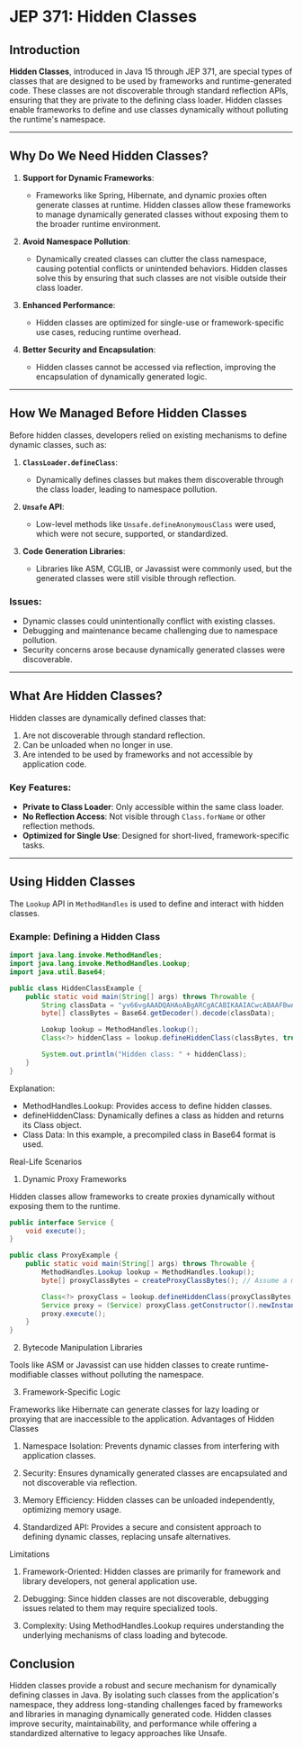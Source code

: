 # JEP 371: Hidden Classes  

## Introduction  

**Hidden Classes**, introduced in Java 15 through JEP 371, are special types of classes that are designed to be used by frameworks and runtime-generated code. These classes are not discoverable through standard reflection APIs, ensuring that they are private to the defining class loader. Hidden classes enable frameworks to define and use classes dynamically without polluting the runtime's namespace.  

---

## Why Do We Need Hidden Classes?  

1. **Support for Dynamic Frameworks**:  
   - Frameworks like Spring, Hibernate, and dynamic proxies often generate classes at runtime. Hidden classes allow these frameworks to manage dynamically generated classes without exposing them to the broader runtime environment.  

2. **Avoid Namespace Pollution**:  
   - Dynamically created classes can clutter the class namespace, causing potential conflicts or unintended behaviors. Hidden classes solve this by ensuring that such classes are not visible outside their class loader.  

3. **Enhanced Performance**:  
   - Hidden classes are optimized for single-use or framework-specific use cases, reducing runtime overhead.  

4. **Better Security and Encapsulation**:  
   - Hidden classes cannot be accessed via reflection, improving the encapsulation of dynamically generated logic.  

---

## How We Managed Before Hidden Classes  

Before hidden classes, developers relied on existing mechanisms to define dynamic classes, such as:  

1. **`ClassLoader.defineClass`**:  
   - Dynamically defines classes but makes them discoverable through the class loader, leading to namespace pollution.  

2. **`Unsafe` API**:  
   - Low-level methods like `Unsafe.defineAnonymousClass` were used, which were not secure, supported, or standardized.  

3. **Code Generation Libraries**:  
   - Libraries like ASM, CGLIB, or Javassist were commonly used, but the generated classes were still visible through reflection.  

### Issues:  
- Dynamic classes could unintentionally conflict with existing classes.  
- Debugging and maintenance became challenging due to namespace pollution.  
- Security concerns arose because dynamically generated classes were discoverable.  

---

## What Are Hidden Classes?  

Hidden classes are dynamically defined classes that:  
1. Are not discoverable through standard reflection.  
2. Can be unloaded when no longer in use.  
3. Are intended to be used by frameworks and not accessible by application code.  

### Key Features:  
- **Private to Class Loader**: Only accessible within the same class loader.  
- **No Reflection Access**: Not visible through `Class.forName` or other reflection methods.  
- **Optimized for Single Use**: Designed for short-lived, framework-specific tasks.  

---

## Using Hidden Classes  

The `Lookup` API in `MethodHandles` is used to define and interact with hidden classes.  

### Example: Defining a Hidden Class  

```java
import java.lang.invoke.MethodHandles;
import java.lang.invoke.MethodHandles.Lookup;
import java.util.Base64;

public class HiddenClassExample {
    public static void main(String[] args) throws Throwable {
        String classData = "yv66vgAAADQAHAoABgARCgACABIKAAIACwcABAAFBwAIAAcBAAYHAAkABwAKBwALAAYBAAEBAAoAAAACAAEAAAACAAEACQAAAB0AAQABAAAABAABAAkABAAGAAsAAAAEAAEAAAABAAEADAABAAEAAAADAAEAAAABAAoAAAABAAEAAAADAAEAAwAAAAEAAQABAAAAAQAC";
        byte[] classBytes = Base64.getDecoder().decode(classData);

        Lookup lookup = MethodHandles.lookup();
        Class<?> hiddenClass = lookup.defineHiddenClass(classBytes, true).lookupClass();

        System.out.println("Hidden class: " + hiddenClass);
    }
}
```

Explanation:

-    MethodHandles.Lookup: Provides access to define hidden classes.
-    defineHiddenClass: Dynamically defines a class as hidden and returns its Class object.
-    Class Data: In this example, a precompiled class in Base64 format is used.

Real-Life Scenarios
1. Dynamic Proxy Frameworks

Hidden classes allow frameworks to create proxies dynamically without exposing them to the runtime.

```java
public interface Service {
    void execute();
}

public class ProxyExample {
    public static void main(String[] args) throws Throwable {
        MethodHandles.Lookup lookup = MethodHandles.lookup();
        byte[] proxyClassBytes = createProxyClassBytes(); // Assume a method to generate proxy class bytes

        Class<?> proxyClass = lookup.defineHiddenClass(proxyClassBytes, true).lookupClass();
        Service proxy = (Service) proxyClass.getConstructor().newInstance();
        proxy.execute();
    }
}
```

2. Bytecode Manipulation Libraries

Tools like ASM or Javassist can use hidden classes to create runtime-modifiable classes without polluting the namespace.

3. Framework-Specific Logic

Frameworks like Hibernate can generate classes for lazy loading or proxying that are inaccessible to the application.
Advantages of Hidden Classes

1)    Namespace Isolation:
        Prevents dynamic classes from interfering with application classes.

2)    Security:
        Ensures dynamically generated classes are encapsulated and not discoverable via reflection.

3)    Memory Efficiency:
        Hidden classes can be unloaded independently, optimizing memory usage.

4)    Standardized API:
        Provides a secure and consistent approach to defining dynamic classes, replacing unsafe alternatives.

Limitations

1)   Framework-Oriented:
        Hidden classes are primarily for framework and library developers, not general application use.

2)    Debugging:
        Since hidden classes are not discoverable, debugging issues related to them may require specialized tools.

3)    Complexity:
        Using MethodHandles.Lookup requires understanding the underlying mechanisms of class loading and bytecode.

## Conclusion

Hidden classes provide a robust and secure mechanism for dynamically defining classes in Java. By isolating such classes from the application's namespace, they address long-standing challenges faced by frameworks and libraries in managing dynamically generated code. Hidden classes improve security, maintainability, and performance while offering a standardized alternative to legacy approaches like Unsafe.